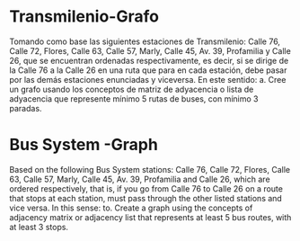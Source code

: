 # Transmilenio-Grafo
Tomando como base las siguientes estaciones de Transmilenio: Calle 76, Calle 72, Flores, Calle 63, Calle 57, Marly, Calle 45, Av. 39, Profamilia y Calle 26, que se encuentran ordenadas respectivamente, es decir, si se dirige de la Calle 76 a la Calle 26 en una ruta que para en cada estación, debe pasar por las demás estaciones enunciadas y viceversa. En este sentido:
a.	Cree un grafo usando los conceptos de matriz de adyacencia o lista de adyacencia que represente mínimo 5 rutas de buses, con mínimo 3 paradas.

# Bus System -Graph
Based on the following Bus System stations: Calle 76, Calle 72, Flores, Calle 63, Calle 57, Marly, Calle 45, Av. 39, Profamilia and Calle 26, which are ordered respectively, that is, if you go from Calle 76 to Calle 26 on a route that stops at each station, must pass through the other listed stations and vice versa. In this sense:
to. Create a graph using the concepts of adjacency matrix or adjacency list that represents at least 5 bus routes, with at least 3 stops.
